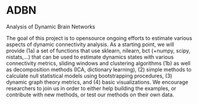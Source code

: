 # ADBN
Analysis of Dynamic Brain Networks

The goal of this project is to opensource ongoing efforts to estimate various aspects of dynamic connectivity analysis. As a starting point, we will provide (1a) a set of functions that use sklearn, nilearn, bct (+numpy, scipy, nistats,...) that can be used to estimate dynamics states with various connectivity metrics, sliding windows and clustering algorithms (1b) as well as decomposition methods (ICA, dictionary learning), (2) simple methods to calculate null statistical models using bootstrapping procedures, (3) dynamic graph theory metrics, and (4) basic visualizations. We encourage researchers to join us in order to either help building the examples, or contribute with new methods, or test our methods on their own data.
